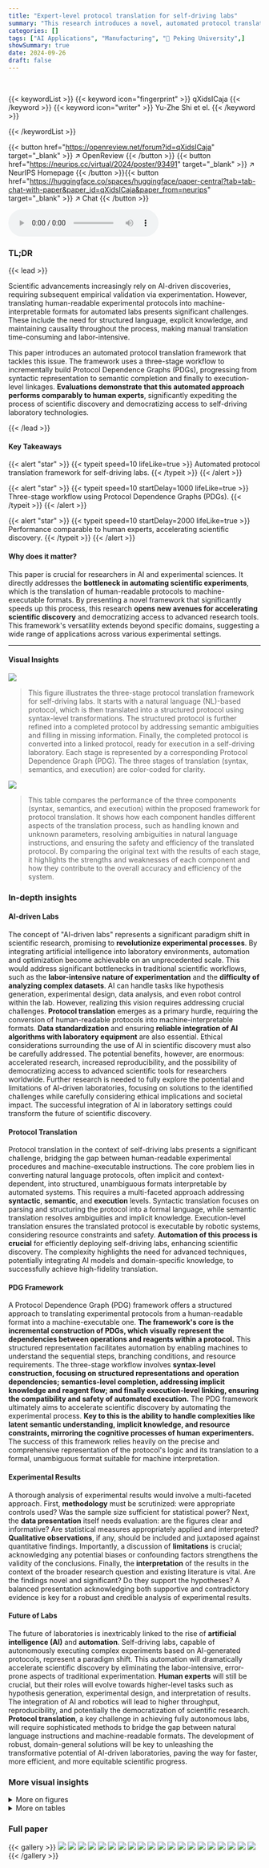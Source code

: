 ```yaml
---
title: "Expert-level protocol translation for self-driving labs"
summary: "This research introduces a novel, automated protocol translation framework for self-driving labs, tackling the challenge of converting human-readable experimental protocols into machine-interpretable ..."
categories: []
tags: ["AI Applications", "Manufacturing", "🏢 Peking University",]
showSummary: true
date: 2024-09-26
draft: false
---
```


<br>

{{< keywordList >}}
{{< keyword icon="fingerprint" >}} qXidsICaja {{< /keyword >}}
{{< keyword icon="writer" >}} Yu-Zhe Shi et el. {{< /keyword >}}
 
{{< /keywordList >}}

{{< button href="https://openreview.net/forum?id=qXidsICaja" target="_blank" >}}
↗ OpenReview
{{< /button >}}
{{< button href="https://neurips.cc/virtual/2024/poster/93491" target="_blank" >}}
↗ NeurIPS Homepage
{{< /button >}}{{< button href="https://huggingface.co/spaces/huggingface/paper-central?tab=tab-chat-with-paper&paper_id=qXidsICaja&paper_from=neurips" target="_blank" >}}
↗ Chat
{{< /button >}}



<audio controls>
    <source src="https://ai-paper-reviewer.com/qXidsICaja/podcast.wav" type="audio/wav">
    Your browser does not support the audio element.
</audio>


### TL;DR


{{< lead >}}

Scientific advancements increasingly rely on AI-driven discoveries, requiring subsequent empirical validation via experimentation.  However, translating human-readable experimental protocols into machine-interpretable formats for automated labs presents significant challenges. These include the need for structured language, explicit knowledge, and maintaining causality throughout the process, making manual translation time-consuming and labor-intensive.

This paper introduces an automated protocol translation framework that tackles this issue. The framework uses a three-stage workflow to incrementally build Protocol Dependence Graphs (PDGs), progressing from syntactic representation to semantic completion and finally to execution-level linkages.  **Evaluations demonstrate that this automated approach performs comparably to human experts**, significantly expediting the process of scientific discovery and democratizing access to self-driving laboratory technologies.

{{< /lead >}}


#### Key Takeaways

{{< alert "star" >}}
{{< typeit speed=10 lifeLike=true >}} Automated protocol translation framework for self-driving labs. {{< /typeit >}}
{{< /alert >}}

{{< alert "star" >}}
{{< typeit speed=10 startDelay=1000 lifeLike=true >}} Three-stage workflow using Protocol Dependence Graphs (PDGs). {{< /typeit >}}
{{< /alert >}}

{{< alert "star" >}}
{{< typeit speed=10 startDelay=2000 lifeLike=true >}} Performance comparable to human experts, accelerating scientific discovery. {{< /typeit >}}
{{< /alert >}}

#### Why does it matter?
This paper is crucial for researchers in AI and experimental sciences.  It directly addresses the **bottleneck in automating scientific experiments**, which is the translation of human-readable protocols to machine-executable formats. By presenting a novel framework that significantly speeds up this process, this research **opens new avenues for accelerating scientific discovery** and democratizing access to advanced research tools. This framework's versatility extends beyond specific domains, suggesting a wide range of applications across various experimental settings.

------
#### Visual Insights



![](https://ai-paper-reviewer.com/qXidsICaja/figures_1_1.jpg)

> This figure illustrates the three-stage protocol translation framework for self-driving labs. It starts with a natural language (NL)-based protocol, which is then translated into a structured protocol using syntax-level transformations. The structured protocol is further refined into a completed protocol by addressing semantic ambiguities and filling in missing information. Finally, the completed protocol is converted into a linked protocol, ready for execution in a self-driving laboratory.  Each stage is represented by a corresponding Protocol Dependence Graph (PDG). The three stages of translation (syntax, semantics, and execution) are color-coded for clarity.





![](https://ai-paper-reviewer.com/qXidsICaja/tables_6_1.jpg)

> This table compares the performance of the three components (syntax, semantics, and execution) within the proposed framework for protocol translation. It shows how each component handles different aspects of the translation process, such as handling known and unknown parameters, resolving ambiguities in natural language instructions, and ensuring the safety and efficiency of the translated protocol.  By comparing the original text with the results of each stage, it highlights the strengths and weaknesses of each component and how they contribute to the overall accuracy and efficiency of the system. 





### In-depth insights


#### AI-driven Labs
The concept of "AI-driven labs" represents a significant paradigm shift in scientific research, promising to **revolutionize experimental processes**.  By integrating artificial intelligence into laboratory environments, automation and optimization become achievable on an unprecedented scale.  This would address significant bottlenecks in traditional scientific workflows, such as the **labor-intensive nature of experimentation** and the **difficulty of analyzing complex datasets**.  AI can handle tasks like hypothesis generation, experimental design, data analysis, and even robot control within the lab.  However, realizing this vision requires addressing crucial challenges. **Protocol translation** emerges as a primary hurdle, requiring the conversion of human-readable protocols into machine-interpretable formats.  **Data standardization** and ensuring **reliable integration of AI algorithms with laboratory equipment** are also essential. Ethical considerations surrounding the use of AI in scientific discovery must also be carefully addressed.  The potential benefits, however, are enormous: accelerated research, increased reproducibility, and the possibility of democratizing access to advanced scientific tools for researchers worldwide.  Further research is needed to fully explore the potential and limitations of AI-driven laboratories, focusing on solutions to the identified challenges while carefully considering ethical implications and societal impact.  The successful integration of AI in laboratory settings could transform the future of scientific discovery.

#### Protocol Translation
Protocol translation in the context of self-driving labs presents a significant challenge, bridging the gap between human-readable experimental procedures and machine-executable instructions.  The core problem lies in converting natural language protocols, often implicit and context-dependent, into structured, unambiguous formats interpretable by automated systems. This requires a multi-faceted approach addressing **syntactic**, **semantic**, and **execution** levels.  Syntactic translation focuses on parsing and structuring the protocol into a formal language, while semantic translation resolves ambiguities and implicit knowledge. Execution-level translation ensures the translated protocol is executable by robotic systems, considering resource constraints and safety.  **Automation of this process is crucial** for efficiently deploying self-driving labs, enhancing scientific discovery.  The complexity highlights the need for advanced techniques, potentially integrating AI models and domain-specific knowledge, to successfully achieve high-fidelity translation.

#### PDG Framework
A Protocol Dependence Graph (PDG) framework offers a structured approach to translating experimental protocols from a human-readable format into a machine-executable one.  **The framework's core is the incremental construction of PDGs, which visually represent the dependencies between operations and reagents within a protocol.** This structured representation facilitates automation by enabling machines to understand the sequential steps, branching conditions, and resource requirements.  The three-stage workflow involves **syntax-level construction, focusing on structured representations and operation dependencies; semantics-level completion, addressing implicit knowledge and reagent flow; and finally execution-level linking, ensuring the compatibility and safety of automated execution.** The PDG framework ultimately aims to accelerate scientific discovery by automating the experimental process. **Key to this is the ability to handle complexities like latent semantic understanding, implicit knowledge, and resource constraints, mirroring the cognitive processes of human experimenters.** The success of this framework relies heavily on the precise and comprehensive representation of the protocol's logic and its translation to a formal, unambiguous format suitable for machine interpretation.

#### Experimental Results
A thorough analysis of experimental results would involve a multi-faceted approach.  First, **methodology** must be scrutinized: were appropriate controls used? Was the sample size sufficient for statistical power?  Next, the **data presentation** itself needs evaluation: are the figures clear and informative? Are statistical measures appropriately applied and interpreted?  **Qualitative observations**, if any, should be included and juxtaposed against quantitative findings.  Importantly, a discussion of **limitations** is crucial; acknowledging any potential biases or confounding factors strengthens the validity of the conclusions.  Finally, the **interpretation** of the results in the context of the broader research question and existing literature is vital.  Are the findings novel and significant? Do they support the hypotheses?  A balanced presentation acknowledging both supportive and contradictory evidence is key for a robust and credible analysis of experimental results.

#### Future of Labs
The future of laboratories is inextricably linked to the rise of **artificial intelligence (AI)** and **automation**.  Self-driving labs, capable of autonomously executing complex experiments based on AI-generated protocols, represent a paradigm shift. This automation will dramatically accelerate scientific discovery by eliminating the labor-intensive, error-prone aspects of traditional experimentation. **Human experts** will still be crucial, but their roles will evolve towards higher-level tasks such as hypothesis generation, experimental design, and interpretation of results.  The integration of AI and robotics will lead to higher throughput, reproducibility, and potentially the democratization of scientific research.  **Protocol translation**, a key challenge in achieving fully autonomous labs, will require sophisticated methods to bridge the gap between natural language instructions and machine-readable formats. The development of robust, domain-general solutions will be key to unleashing the transformative potential of AI-driven laboratories, paving the way for faster, more efficient, and more equitable scientific progress.


### More visual insights

<details>
<summary>More on figures
</summary>


![](https://ai-paper-reviewer.com/qXidsICaja/figures_3_1.jpg)

> This figure illustrates the design principles and pipeline of a protocol translator inspired by human experimenters. It decomposes the translation into three hierarchical stages: syntax, semantics, and execution. Each stage uses different methods (static/dynamic, context-free/context-aware) to construct Protocol Dependence Graphs (PDGs) that represent protocol operations and reagent dependencies. The figure shows the workflow of each stage and how they incrementally build the final PDG.


![](https://ai-paper-reviewer.com/qXidsICaja/figures_8_1.jpg)

> This figure presents the results of the experiments conducted to evaluate the proposed protocol translation framework. Panel A shows the distinctions between various domains regarding their specific corpora and Domain Specific Languages (DSLs). Panel B illustrates the convergence of the three indicators (parameter, structure, and text) in the objective function used for program synthesis. Panels C, D, and E present comparative results demonstrating that the proposed framework significantly outperforms existing methods in terms of overall performance (C) and performance at the syntax (D) and semantic (E) levels.  The results are presented using box plots and scatter plots, which show the distribution and individual data points for different metrics (BLEU-1, ROUGE-L(F1), ROUGE-L(Precision), and ROUGE-L(Recall)).


![](https://ai-paper-reviewer.com/qXidsICaja/figures_9_1.jpg)

> This figure illustrates the three-stage framework for protocol translation from natural language to a machine-readable format suitable for self-driving laboratories.  It shows how a natural language (NL)-based protocol is progressively transformed into a structured protocol, a completed protocol, and finally a linked protocol ready for execution. Each stage involves addressing specific challenges related to syntax, semantics, and execution.  The Protocol Dependence Graph (PDG) is also constructed incrementally to reflect the relationships between operations and reagents throughout the process. The three colors (presumably in the original figure) distinguish between the three translation stages.


</details>




<details>
<summary>More on tables
</summary>


![](https://ai-paper-reviewer.com/qXidsICaja/tables_14_1.jpg)
> This table compares the results of the three stages (syntax, semantic, and execution) of the proposed protocol translation framework against the original text.  It highlights the differences in how each stage handles various aspects of protocol translation, such as operation-condition mapping, latent semantics (known and unknown), and resource capacity. The table helps to illustrate the contributions of each stage and show where the framework differs from human performance. 

![](https://ai-paper-reviewer.com/qXidsICaja/tables_15_1.jpg)
> This table compares the performance of the three stages (syntax, semantics, and execution) of the proposed protocol translation framework against the ground truth (original text). It highlights the differences in handling various aspects of protocol translation, such as operation-condition mapping, reagent flow analysis, and execution-level constraints. The table showcases how each component addresses specific challenges in translating human-written protocols into machine-readable formats suitable for self-driving laboratories.

![](https://ai-paper-reviewer.com/qXidsICaja/tables_17_1.jpg)
> This table provides a detailed comparison of how the three stages of the proposed framework (syntax, semantics, and execution) handle various aspects of protocol translation, highlighting the differences between the framework's approach and the behavior of human experts.  For each original protocol text snippet, the table shows the features extracted at each stage, illustrating how the framework incrementally builds a comprehensive representation of the protocol. It demonstrates the framework's ability to address challenges related to known and unknown unknowns, operation sequencing, and resource management. The table also shows where implicit information is added compared to the original text, providing insight into the reasoning and decisions made at each stage.

![](https://ai-paper-reviewer.com/qXidsICaja/tables_18_1.jpg)
> This table compares the performance of the three stages of the proposed framework (syntax, semantics, and execution) against the original text of instructions from experimental protocols. It highlights how each stage addresses different aspects of translating human-readable protocols to machine-executable ones, specifically focusing on known and unknown parameters, handling implicit knowledge, and ensuring safe and reliable execution.  The differences in handling latent semantics and contextual information are also demonstrated.

![](https://ai-paper-reviewer.com/qXidsICaja/tables_25_1.jpg)
> This table compares the results of each step of the protocol translation process using three different methods: the proposed framework, the baseline method, and the human expert method. Each step includes the original text, the results of each stage (syntax, semantics, and execution) of the proposed framework, and the corresponding features for each stage.  It highlights the differences in how each approach handles various aspects of the translation, such as latent semantics, unknown unknowns, and resource capacities.

![](https://ai-paper-reviewer.com/qXidsICaja/tables_26_1.jpg)
> This table demonstrates how the proposed framework handles the mapping between operations and conditions at the syntax level. It provides examples of natural language instructions from experimental protocols and shows how these instructions are translated into a structured representation, highlighting the extraction and matching of operations, reagents, conditions and parameters. The table showcases the system's capability to accurately parse and represent complex information from natural language protocols.

![](https://ai-paper-reviewer.com/qXidsICaja/tables_27_1.jpg)
> This table compares the results of the three stages of the protocol translation framework (syntax, semantics, execution) with the original text for a few example protocols.  It highlights the differences in handling operations, reagents, and constraints at each stage. The goal is to illustrate how each component of the framework contributes to the overall translation process and the specific challenges addressed by each stage.

![](https://ai-paper-reviewer.com/qXidsICaja/tables_27_2.jpg)
> This table compares the results of the three stages (syntax, semantics, and execution) of the proposed protocol translation framework with the original text. It highlights the differences in how each stage handles specific aspects of the translation process, such as operation-condition mapping, reagent flow analysis, and spatial-temporal dynamics.  The table showcases how the framework addresses challenges in translating human-written protocols into machine-readable formats, including handling latent semantics, unknown parameters, and resource constraints.

![](https://ai-paper-reviewer.com/qXidsICaja/tables_28_1.jpg)
> This table provides a detailed comparison of how three different components of the proposed framework (syntax, semantic, execution level) handle various aspects of protocol translation tasks. It illustrates the distinctions between the proposed framework and baselines by showing how each component tackles specific challenges in protocol translation, such as handling known and unknown unknowns, as well as managing resources and ensuring safety. Each row in the table represents a specific protocol step or operation, and the columns show the original text of the protocol step, the features extracted at each level, and the final outcome or result generated by the framework.

![](https://ai-paper-reviewer.com/qXidsICaja/tables_29_1.jpg)
> This table shows several running examples to demonstrate the translator's capability on handling resource capacity challenges during protocol execution. Each row presents a step in a protocol, the corresponding execution-level representation, and the resulting reagent flow graph. The execution-level representation shows how the system tracks the capacity of resources, ensuring that the protocol can be executed successfully without exceeding the capacity of any device. The reagent flow graph provides an overview of the reagents used and produced in each step, ensuring that the protocol is both safe and efficient.

![](https://ai-paper-reviewer.com/qXidsICaja/tables_29_2.jpg)
> This table demonstrates the system's ability to track preconditions and post-conditions, ensuring the safety of operations in the execution level.  It showcases how the system identifies potential hazards and incorporates safety constraints into the protocol execution.

![](https://ai-paper-reviewer.com/qXidsICaja/tables_30_1.jpg)
> This table compares the performance of the three stages (syntax, semantics, and execution) of the proposed protocol translation framework against the original text.  It highlights the differences in handling specific aspects of protocol translation, such as identifying operations, reagents, and temporal/spatial constraints, and dealing with known and unknown unknowns in parameter values. This comparison helps to understand the contributions of each stage in achieving accurate and complete protocol translation.

![](https://ai-paper-reviewer.com/qXidsICaja/tables_30_2.jpg)
> This table compares the performance of the proposed automatic protocol translator and human experts on the syntax level when processing short sentences. It highlights the strengths and weaknesses of the system in terms of accurately mapping operations, reagents, and conditions to their corresponding JSON representations. The table showcases the superior performance of the system when handling simple, concise instructions.

![](https://ai-paper-reviewer.com/qXidsICaja/tables_31_1.jpg)
> This table compares the performance of three components (syntax, semantics, and execution) of the proposed framework for protocol translation against the original natural language protocol.  It highlights the differences in how each component handles different aspects of the translation task, such as identifying operations, handling implicit knowledge, and managing resource constraints.

![](https://ai-paper-reviewer.com/qXidsICaja/tables_32_1.jpg)
> This table details the differences in how the three stages (syntax, semantics, and execution) of the proposed protocol translation framework handle various aspects of protocol translation.  It compares the original text of protocol instructions with the results from each stage, highlighting how the framework addresses challenges such as identifying operation-condition mappings, handling latent semantic information (known and unknown unknowns), managing resource capacities, and ensuring the safety and correctness of execution sequences.  The table demonstrates the incremental nature of the framework, showing how each stage builds upon the previous one to produce a more comprehensive and executable representation of the protocol.

![](https://ai-paper-reviewer.com/qXidsICaja/tables_33_1.jpg)
> This table demonstrates how the system tracks the required capacities at each step of the protocol by contextualizing the step into the spatial dimension. It shows the distinctions between the behavior of the proposed framework and the baselines for handling spatial constraints during execution.  Each row shows an original text instruction, the execution-level analysis of the proposed framework, and the resources used, highlighting how the system tracks reagent volumes and container capacities.

![](https://ai-paper-reviewer.com/qXidsICaja/tables_33_2.jpg)
> This table compares the performance of the three stages (syntax, semantics, and execution) of the proposed protocol translation framework against the original text.  It highlights the differences in how each stage handles various aspects of the translation, such as identifying and handling operations, reagents, conditions, implicit knowledge, and resource constraints. The table showcases the incremental nature of the framework and how each stage builds upon the previous one to generate a complete and executable protocol.

![](https://ai-paper-reviewer.com/qXidsICaja/tables_34_1.jpg)
> This table compares the performance of the three stages (syntax, semantics, and execution) of the proposed framework for protocol translation against the original text. It highlights how each stage addresses specific challenges in translating human-written protocols to machine-executable ones.  The comparison shows the incremental improvements and the unique contributions of each stage to handling the nuances of protocol translation. The table demonstrates the strengths and weaknesses of the system in addressing the complexity of the task.

</details>




### Full paper

{{< gallery >}}
<img src="https://ai-paper-reviewer.com/qXidsICaja/1.png" class="grid-w50 md:grid-w33 xl:grid-w25" />
<img src="https://ai-paper-reviewer.com/qXidsICaja/2.png" class="grid-w50 md:grid-w33 xl:grid-w25" />
<img src="https://ai-paper-reviewer.com/qXidsICaja/3.png" class="grid-w50 md:grid-w33 xl:grid-w25" />
<img src="https://ai-paper-reviewer.com/qXidsICaja/4.png" class="grid-w50 md:grid-w33 xl:grid-w25" />
<img src="https://ai-paper-reviewer.com/qXidsICaja/5.png" class="grid-w50 md:grid-w33 xl:grid-w25" />
<img src="https://ai-paper-reviewer.com/qXidsICaja/6.png" class="grid-w50 md:grid-w33 xl:grid-w25" />
<img src="https://ai-paper-reviewer.com/qXidsICaja/7.png" class="grid-w50 md:grid-w33 xl:grid-w25" />
<img src="https://ai-paper-reviewer.com/qXidsICaja/8.png" class="grid-w50 md:grid-w33 xl:grid-w25" />
<img src="https://ai-paper-reviewer.com/qXidsICaja/9.png" class="grid-w50 md:grid-w33 xl:grid-w25" />
<img src="https://ai-paper-reviewer.com/qXidsICaja/10.png" class="grid-w50 md:grid-w33 xl:grid-w25" />
<img src="https://ai-paper-reviewer.com/qXidsICaja/11.png" class="grid-w50 md:grid-w33 xl:grid-w25" />
<img src="https://ai-paper-reviewer.com/qXidsICaja/12.png" class="grid-w50 md:grid-w33 xl:grid-w25" />
<img src="https://ai-paper-reviewer.com/qXidsICaja/13.png" class="grid-w50 md:grid-w33 xl:grid-w25" />
<img src="https://ai-paper-reviewer.com/qXidsICaja/14.png" class="grid-w50 md:grid-w33 xl:grid-w25" />
<img src="https://ai-paper-reviewer.com/qXidsICaja/15.png" class="grid-w50 md:grid-w33 xl:grid-w25" />
<img src="https://ai-paper-reviewer.com/qXidsICaja/16.png" class="grid-w50 md:grid-w33 xl:grid-w25" />
<img src="https://ai-paper-reviewer.com/qXidsICaja/17.png" class="grid-w50 md:grid-w33 xl:grid-w25" />
<img src="https://ai-paper-reviewer.com/qXidsICaja/18.png" class="grid-w50 md:grid-w33 xl:grid-w25" />
<img src="https://ai-paper-reviewer.com/qXidsICaja/19.png" class="grid-w50 md:grid-w33 xl:grid-w25" />
<img src="https://ai-paper-reviewer.com/qXidsICaja/20.png" class="grid-w50 md:grid-w33 xl:grid-w25" />
{{< /gallery >}}